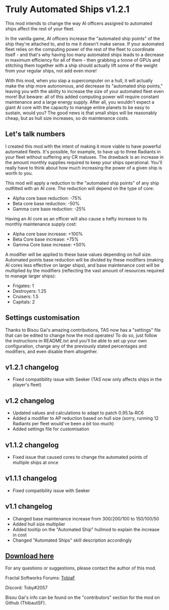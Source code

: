# Truly Automated Ships v1.2.1

This mod intends to change the way AI officers assigned to automated ships affect the rest of your fleet.

In the vanilla game, AI officers increase the "automated ship points" of the ship they're attached to, and to me it doesn't make sense. If your automated fleet relies on the computing power of the rest of the fleet to coordinate itself - and that's why having too many automated ships leads to a decrease in maximum efficiency for all of them - then grabbing a tonne of GPUs and stitching them together with a ship should actually lift some of the weight from your regular ships, not add even more!

With this mod, when you slap a supercomputer on a hull, it will actually make the ship more autonomous, and decrease its "automated ship points," leaving you with the ability to increase the size of your automated fleet even more!
But beware: all of this added computing power will require constant maintenance and a large energy supply. After all, you wouldn't expect a giant AI core with the capacity to manage entire planets to be easy to sustain, would you? The good news is that small ships will be reasonably cheap, but as hull size increases, so do maintenance costs.

## Let's talk numbers

I created this mod with the intent of making it more viable to have powerful automated fleets. It's possible, for example, to have up to three Radiants in your fleet without suffering any CR maluses. The drawback is an increase in the amount monthly supplies required to keep your ships operational. You'll really have to think about how much increasing the power of a given ship is worth to you.

This mod will apply a reduction to the "automated ship points" of any ship outfitted with an AI core. The reduction will depend on the type of core:

- Alpha core base reduction: -75%
- Beta core base reduction: -50%
- Gamma core base reduction: -25%

Having an AI core as an officer will also cause a hefty increase to its monthly maintenance supply cost:

- Alpha core base increase: +100%
- Beta Core base increase: +75%
- Gamma Core base increase: +50%

A modifier will be applied to these base values depending on hull size. Automated points base reduction will be divided by these modifiers (making AI cores less effective on larger ships), and base maintenance cost will be multiplied by the modifiers (reflecting the vast amount of resources required to manage larger ships):

- Frigates: 1
- Destroyers: 1.25
- Cruisers: 1.5
- Capitals: 2

## Settings customisation

Thanks to Bisou Gai's amazing contributions, TAS now has a "settings" file that can be edited to change how the mod operates!
To do so, just follow the instructions in README.txt and you'll be able to set up your own configuration, change any of the previously stated percentages and modifiers, and even disable them altogether.

## v1.2.1 changelog

- Fixed compatibility issue with Seeker (TAS now only affects ships in the player's fleet)

## v1.2 changelog

- Updated values and calculations to adapt to patch 0.95.1a-RC6
- Added a modifier to AP reduction based on hull size (sorry, running 12 Radiants per fleet would've been a bit too much)
- Added settings file for customisation

## v1.1.2 changelog

- Fixed issue that caused cores to change the automated points of multiple ships at once

## v1.1.1 changelog

- Fixed compatibility issue with Seeker

## v1.1 changelog

- Changed base maintenance increase from 300/200/100 to 150/100/50
- Added hull size multiplier
- Added tooltip on the "Automated Ship" hullmod to explain the increase in cost
- Changed "Automated Ships" skill description accordingly

## [Download here](https://github.com/TobiaFi/TrulyAutomatedShips/releases/tag/v1.2)

For any questions or suggestions, please contact the author of this mod.

Fractal Softworks Forums: [TobiaF](https://fractalsoftworks.com/forum/index.php?action=profile;u=15979)

Discord: Toby#2057

Bisou Gai's info can be found on the "contributors" section for the mod on Github (ThibautSF).

